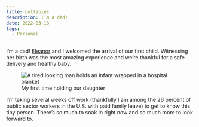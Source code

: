 ```yaml
---
title: Lullabies
description: I’m a dad!
date: 2022-03-13
tags:
  - Personal
---
```


I’m a dad! [Eleanor](https://eleanoraldrich.com) and I welcomed the arrival of our first child. Witnessing her birth was the most amazing experience and we’re thankful for a safe delivery and healthy baby.

<figure>
<img src="/img/post-images/2022-parenthood.jpg" alt="A tired looking man holds an infant wrapped in a hospital blanket" />
<figcaption>My first time holding our daughter</figcaption></figure>

I’m taking several weeks off work (thankfully I am among the 26 percent of public sector workers in the U.S. with paid family leave) to get to know this tiny person. There’s so much to soak in right now and so much more to look forward to.